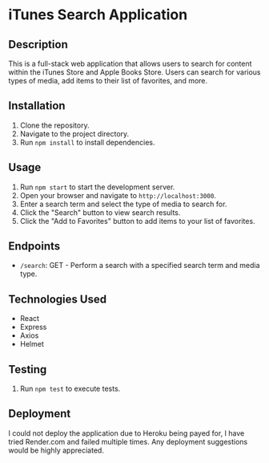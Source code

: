 # iTunes Search Application

## Description

This is a full-stack web application that allows users to search for content within the iTunes Store and Apple Books Store. Users can search for various types of media, add items to their list of favorites, and more.

## Installation

1. Clone the repository.
2. Navigate to the project directory.
3. Run `npm install` to install dependencies.

## Usage

1. Run `npm start` to start the development server.
2. Open your browser and navigate to `http://localhost:3000`.
3. Enter a search term and select the type of media to search for.
4. Click the "Search" button to view search results.
5. Click the "Add to Favorites" button to add items to your list of favorites.

## Endpoints

- `/search`: GET - Perform a search with a specified search term and media type.

## Technologies Used

- React
- Express
- Axios
- Helmet

## Testing

1. Run `npm test` to execute tests.

## Deployment

I could not deploy the application due to Heroku being payed for, I have tried Render.com and failed multiple times.
Any deployment suggestions would be highly appreciated.
